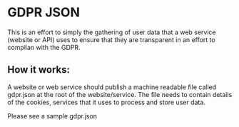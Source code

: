 # GDPR JSON

This is an effort to simply the gathering of user data that a web service (website or API) uses to ensure that they are transparent in an effort to complian with the GDPR.

## How it works:

A website or web service should publish a machine readable file called gdpr.json at the root of the website/service. 
The file needs to contain details of the cookies, services that it uses to process and store user data. 

Please see a sample gdpr.json
